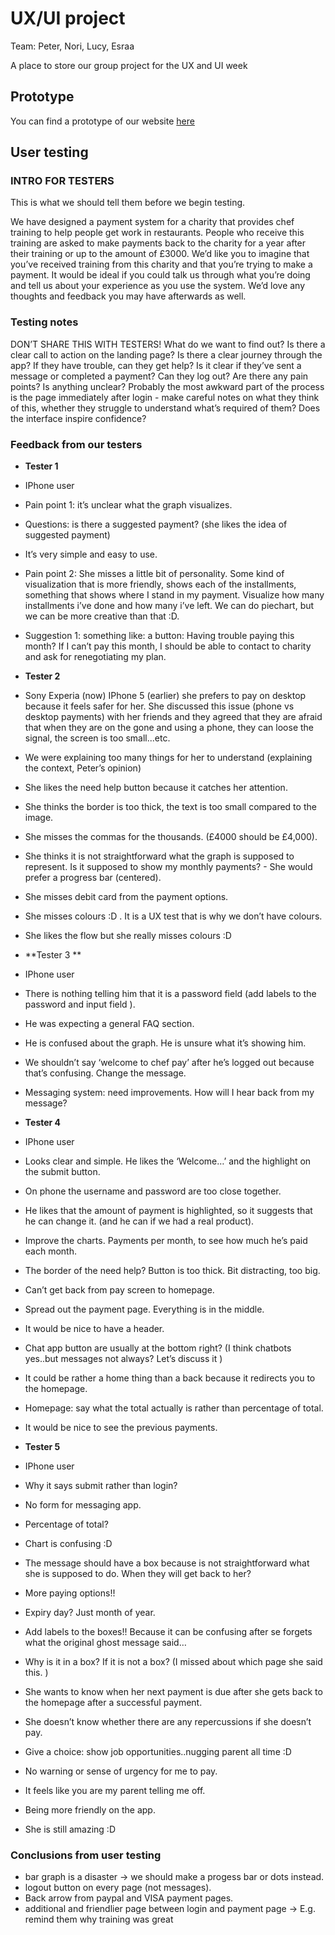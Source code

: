 # UX/UI project

Team: Peter, Nori, Lucy, Esraa

A place to store our group project for the UX and UI week

## Prototype

You can find a prototype of our website [here](https://xd.adobe.com/view/f3419bb3-0841-4780-8c34-6531d0a85d6e/)

## User testing 

### INTRO FOR TESTERS
This is what we should tell them before we begin testing.

We have designed a payment system for a charity that provides chef training to help people get work in restaurants.
People who receive this training are asked to make payments back to the charity for a year after their training or up to the amount of £3000.
We’d like you to imagine that you’ve received training from this charity and that you’re trying to make a payment.
It would be ideal if you could talk us through what you’re doing and tell us about your experience as you use the system. 
We’d love any thoughts and feedback you may have afterwards as well. 

### Testing notes
DON’T SHARE THIS WITH TESTERS!
What do we want to find out?
Is there a clear call to action on the landing page?
Is there a clear journey through the app?
If they have trouble, can they get help?
Is it clear if they’ve sent a message or completed a payment?
Can they log out?
Are there any pain points? Is anything unclear?
Probably the most awkward part of the process is the page immediately after login - make careful notes on what they think of this, whether they struggle to understand what’s required of them?
Does the interface inspire confidence?

### Feedback from our testers

- **Tester 1**

- IPhone user
- Pain point 1: it’s unclear what the graph visualizes. 
- Questions: is there a suggested payment? (she likes the idea of suggested payment)
- It’s very simple and easy to use. 
- Pain point 2: She misses a little bit of personality. Some kind of visualization that is more friendly, shows each of the installments, something that shows where I stand in my payment. Visualize how many installments i’ve done and how many i’ve left. We can do piechart, but we can be more creative than that :D. 
- Suggestion 1: something like: a button: Having trouble paying this month? If  I can’t pay this month, I should be able to contact to charity and ask for renegotiating my plan. 

- **Tester 2**

- Sony Experia (now)  IPhone 5 (earlier) she prefers to pay on desktop because it feels safer for her.  She discussed this issue (phone vs desktop payments) with her friends and they agreed  that they are afraid that when they are on the gone and using a phone, they can loose the signal, the screen is too small...etc. 
- We were explaining too many things for her to understand (explaining the context, Peter’s opinion)
- She likes the need help button because it catches her attention.
- She thinks the border is too thick, the text is too small compared to the image.
- She misses the commas for the thousands. (£4000 should be £4,000).
- She thinks it is not straightforward what the graph is supposed to represent. Is it supposed to show my monthly payments? - She would prefer a progress bar (centered).
- She misses debit card from the payment options. 
- She misses colours :D . It is a UX test that is why we don’t have colours.
- She likes the flow but she really misses colours :D 

- **Tester 3 **

- IPhone user
- There is nothing telling him that it is a password field (add labels to the password and input field ). 
- He was expecting a general FAQ section.
- He is confused about the graph. He is unsure what it’s showing him. 
- We shouldn’t say ‘welcome to chef pay’ after he’s logged out because that’s confusing. Change the message.
- Messaging system: need improvements. How will I hear back from my message?

- **Tester 4**

- IPhone user
- Looks clear and simple. He likes the ‘Welcome…’ and the highlight on the submit button.
- On phone the username and password are too close together.
- He likes that the amount of payment is highlighted, so it suggests that he can change it. (and he can if we had a real product).
- Improve the charts. Payments per month, to see how much he’s paid each month.
- The border of the need help? Button is too thick. Bit distracting, too big.
- Can’t get back from pay screen to homepage.
- Spread out the payment page. Everything is in the middle.
- It would be nice to have a header.
- Chat app button are usually at the bottom right? (I think chatbots yes..but messages not always? Let’s discuss it )
- It could be rather a home thing than a back because it redirects you to the homepage.
- Homepage: say what the total actually is rather than percentage of total.
- It would be nice to see the previous payments. 

- **Tester 5** 

- IPhone user
- Why it says submit rather than login?
- No form for messaging app.
- Percentage of total? 
- Chart is confusing :D
- The message should have a box because is not straightforward what she is supposed to do. When they will get back to her?
- More paying options!!
- Expiry day?  Just month of year.
- Add labels to the boxes!! Because it can be confusing after se forgets what the original ghost message said…
- Why is it in a box? If it is not a box? (I missed about which page she said this. )
- She wants to know when her next payment is due after she gets back to the homepage after a successful payment.
- She doesn’t know whether there are any repercussions if she doesn’t pay.
- Give a choice: show job opportunities..nugging parent all time :D 
- No warning or sense of urgency for me to pay.
- It feels like you are my parent telling me off.
- Being more friendly on the app.
- She is still amazing :D 


### Conclusions from user testing

- bar graph is a disaster -> we should make a progess bar or dots instead.
- logout button on every page (not messages).
- Back arrow from paypal and VISA payment pages.
- additional and friendlier page between login and payment page -> E.g. remind them why training was great
